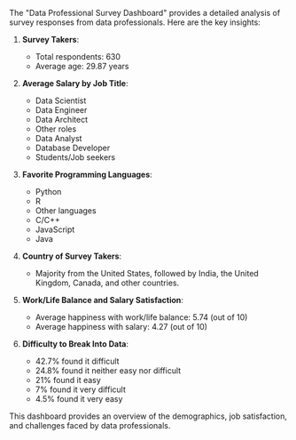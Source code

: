The "Data Professional Survey Dashboard" provides a detailed analysis of survey responses from data professionals. Here are the key insights:

1. **Survey Takers**:
   - Total respondents: 630
   - Average age: 29.87 years

2. **Average Salary by Job Title**:
   - Data Scientist
   - Data Engineer
   - Data Architect
   - Other roles
   - Data Analyst
   - Database Developer
   - Students/Job seekers

3. **Favorite Programming Languages**:
   - Python
   - R
   - Other languages
   - C/C++
   - JavaScript
   - Java

4. **Country of Survey Takers**:
   - Majority from the United States, followed by India, the United Kingdom, Canada, and other countries.

5. **Work/Life Balance and Salary Satisfaction**:
   - Average happiness with work/life balance: 5.74 (out of 10)
   - Average happiness with salary: 4.27 (out of 10)

6. **Difficulty to Break Into Data**:
   - 42.7% found it difficult
   - 24.8% found it neither easy nor difficult
   - 21% found it easy
   - 7% found it very difficult
   - 4.5% found it very easy

This dashboard provides an overview of the demographics, job satisfaction, and challenges faced by data professionals.
